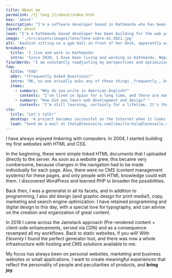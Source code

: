 ```yaml
---
title: About me
permalink: /{{ lang }}/about/index.html
key: 'about'
description: "I'm a software developer based in Kathmandu who has been crafting innovative solutions since 2020."
layout: about
lead: "I'm a Kathmandu based developer has been building for the web professionally since 2020. I specialize in crafting web applications."
image: './src/assets/images/lene/lene-sobre-mi-2021.jpg'
alt: 'Aashish sitting on a gym ball in front of her desk, apparently working'
breakout:
  title: 'I live and work in Kathmandu'
  intro: 'Since 2020, I have been living and working in Kathmandu, Nepal. I work with people all over the world.'
finalWords: "I am constantly readjusting my perspectives and optimizing the way I work. With every new project I learn something new, and every new website becomes the best I have ever made. My projects strive to make the web (the world?) a bit better, for the people, and for the planet."
faq:
  title: "FAQ"
  abbr: "(Frequently Asked Questions)"
  intro: "OK, no one actually asks any of these things _frequently_, but I figured I'll answer them anyway."
  items:
    - summary: "Why do you write in American English?"
      contents: "I've lived in Spain for a long time, and there are many words in Spanish that are spelled similarly to American English: ‘color’ / ‘color’, ‘organize’ / ‘organizar’. Spanish has become like a native language for me, and the American spelling just feels more natural. That said, I'm certainly not consistent with it, and British spelling likely appears somewhere."
    - summary: "How did you learn web development and design? "
      contents: "I'm still learning, certainly for a lifetime. It's the eternal repetition of learning and applying: building something. I always read some book about bash scripts, typography, grid layouts, JavaScript, web components. I read articles that people from the community so lovingly provide. When I build a new project, I always try to learn something new in the process. And so everything becomes more and more natural, logical, easy, and better, over time."
cta:
  title: "Let's talk!"
  desktop: 'A project becomes successful on the Internet when it looks good, feels good and works with clean, secure technology. Since 2008 I create compelling web experiences with attention to detail.'
  lead: "Send me a mail at [hola@lenesaile.com](mailto:hola@lenesaile.com) and tell me about your project, opportunities or whatever you have in mind! I'm always up for a chat."
---
```


I have always enjoyed tinkering with computers. In 2004, I started building my first websites with HTML and CSS.

In the beginning, these were simple linked HTML documents that I uploaded directly to the server. As soon as a website grew, this became very cumbersome, because changes in the navigation had to be made individually for each page. Also, there were no CMS (content management systems) for these pages, and only people with HTML knowledge could edit them. I discovered _WordPress_ and learned PHP to broaden the possibilities.

Back then, I was a generalist in all its facets, and in addition to programming, I also did design (and graphic design for print media!), copy, marketing and search engine optimization. I have retained programming and digital design to this day, with a special love for typography, and can advise on the creation and organization of great content.

In 2018 I came across the Jamstack approach (Pre-rendered content + client-side enhancements, served via CDN) and as a consequence revamped all my workflows. Back to static websites, if you will! With _Eleventy_ I found the perfect generator tool, and there was now a whole infrastructure with hosting and CMS solutions available to me.

My focus has always been on personal websites, marketing and business websites or small applications. I want to create meaningful experiences that reflect the personality of people and peculiarities of products, and <sparkly-text class="pl-2xs" number-of-sparkles="5" style="--sparkly-text-color: var(--color-accent)">**bring joy**.</sparkly-text>